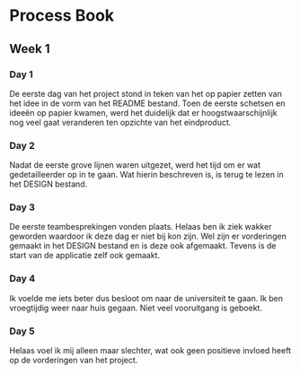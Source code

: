 # Process Book
## Week 1
### Day 1
De eerste dag van het project stond in teken van het op papier zetten van het idee in de vorm van het README bestand. Toen de eerste schetsen en ideeën op papier kwamen, werd het duidelijk dat er hoogstwaarschijnlijk nog veel gaat veranderen ten opzichte van het eindproduct.
### Day 2
Nadat de eerste grove lijnen waren uitgezet, werd het tijd om er wat gedetailleerder op in te gaan. Wat hierin beschreven is, is terug te lezen in het DESIGN bestand.
### Day 3
De eerste teambesprekingen vonden plaats. Helaas ben ik ziek wakker geworden waardoor ik deze dag er niet bij kon zijn. Wel zijn er vorderingen gemaakt in het DESIGN bestand en is deze ook afgemaakt. Tevens is de start van de applicatie zelf ook gemaakt.
### Day 4
Ik voelde me iets beter dus besloot om naar de universiteit te gaan. Ik ben vroegtijdig weer naar huis gegaan. Niet veel vooruitgang is geboekt.
### Day 5
Helaas voel ik mij alleen maar slechter, wat ook geen positieve invloed heeft op de vorderingen van het project.
